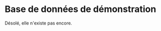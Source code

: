 Base de données de démonstration
================================

Désolé, elle n'existe pas encore.